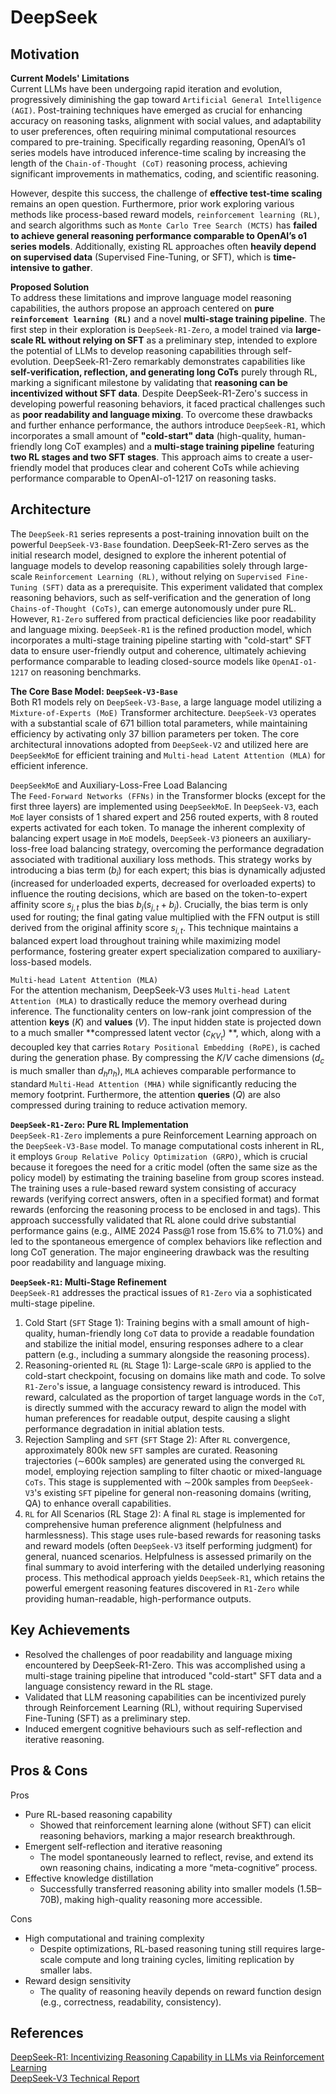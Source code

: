 # DeepSeek

## Motivation

**Current Models' Limitations**<br>
Current LLMs have been undergoing rapid iteration and evolution, progressively diminishing the gap toward `Artificial General Intelligence (AGI)`. Post-training techniques have emerged as crucial for enhancing accuracy on reasoning tasks, alignment with social values, and adaptability to user preferences, often requiring minimal computational resources compared to pre-training. Specifically regarding reasoning, OpenAI’s o1 series models have introduced inference-time scaling by increasing the length of the `Chain-of-Thought (CoT)` reasoning process, achieving significant improvements in mathematics, coding, and scientific reasoning. 

However, despite this success, the challenge of **effective test-time scaling** remains an open question. Furthermore, prior work exploring various methods like process-based reward models, `reinforcement learning (RL)`, and search algorithms such as `Monte Carlo Tree Search (MCTS)` has **failed to achieve general reasoning performance comparable to OpenAI’s o1 series models**. Additionally, existing RL approaches often **heavily depend on supervised data** (Supervised Fine-Tuning, or SFT), which is **time-intensive to gather**.

**Proposed Solution**<br>
To address these limitations and improve language model reasoning capabilities, the authors propose an approach centered on **pure `reinforcement learning (RL)`** and a novel **multi-stage training pipeline**. The first step in their exploration is `DeepSeek-R1-Zero`, a model trained via **large-scale RL without relying on SFT** as a preliminary step, intended to explore the potential of LLMs to develop reasoning capabilities through self-evolution. DeepSeek-R1-Zero remarkably demonstrates capabilities like **self-verification, reflection, and generating long CoTs** purely through RL, marking a significant milestone by validating that **reasoning can be incentivized without SFT data**. Despite DeepSeek-R1-Zero's success in developing powerful reasoning behaviors, it faced practical challenges such as **poor readability and language mixing**. To overcome these drawbacks and further enhance performance, the authors introduce `DeepSeek-R1`, which incorporates a small amount of **"cold-start" data** (high-quality, human-friendly long CoT examples) and a **multi-stage training pipeline** featuring **two RL stages and two SFT stages**. This approach aims to create a user-friendly model that produces clear and coherent CoTs while achieving performance comparable to OpenAI-o1-1217 on reasoning tasks.

## Architecture

The `DeepSeek-R1` series represents a post-training innovation built on the powerful `DeepSeek-V3-Base` foundation. DeepSeek-R1-Zero serves as the initial research model, designed to explore the inherent potential of language models to develop reasoning capabilities solely through large-scale `Reinforcement Learning (RL)`, without relying on `Supervised Fine-Tuning (SFT)` data as a prerequisite. This experiment validated that complex reasoning behaviors, such as self-verification and the generation of long `Chains-of-Thought (CoTs)`, can emerge autonomously under pure RL. However, `R1-Zero` suffered from practical deficiencies like poor readability and language mixing. `DeepSeek-R1` is the refined production model, which incorporates a multi-stage training pipeline starting with "cold-start" SFT data to ensure user-friendly output and coherence, ultimately achieving performance comparable to leading closed-source models like `OpenAI-o1-1217` on reasoning benchmarks.

**The Core Base Model: `DeepSeek-V3-Base`**<br>
Both R1 models rely on `DeepSeek-V3-Base`, a large language model utilizing a `Mixture-of-Experts (MoE)` Transformer architecture. `DeepSeek-V3` operates with a substantial scale of 671 billion total parameters, while maintaining efficiency by activating only 37 billion parameters per token. The core architectural innovations adopted from `DeepSeek-V2` and utilized here are `DeepSeekMoE` for efficient training and `Multi-head Latent Attention (MLA)` for efficient inference.

`DeepSeekMoE` and Auxiliary-Loss-Free Load Balancing<br>
The `Feed-Forward Networks (FFNs)` in the Transformer blocks (except for the first three layers) are implemented using `DeepSeekMoE`. In `DeepSeek-V3`, each `MoE` layer consists of 1 shared expert and 256 routed experts, with 8 routed experts activated for each token.
To manage the inherent complexity of balancing expert usage in `MoE` models, `DeepSeek-V3` pioneers an auxiliary-loss-free load balancing strategy, overcoming the performance degradation associated with traditional auxiliary loss methods. This strategy works by introducing a bias term ($b_i$) for each expert; this bias is dynamically adjusted (increased for underloaded experts, decreased for overloaded experts) to influence the routing decisions, which are based on the token-to-expert affinity score $s_{j,t}$ plus the bias $b_j(s_{j,t}+b_j)$. Crucially, the bias term is only used for routing; the final gating value multiplied with the FFN output is still derived from the original affinity score $s_{i,t}$. This technique maintains a balanced expert load throughout training while maximizing model performance, fostering greater expert specialization compared to auxiliary-loss-based models.

`Multi-head Latent Attention (MLA)`<br>
For the attention mechanism, DeepSeek-V3 uses `Multi-head Latent Attention (MLA)` to drastically reduce the memory overhead during inference. The functionality centers on low-rank joint compression of the attention **keys** ($K$) and **values** ($V$). The input hidden state is projected down to a much smaller **compressed latent vector ($c_{KV_t}$) **, which, along with a decoupled key that carries `Rotary Positional Embedding (RoPE)`, is cached during the generation phase. By compressing the $K/V$ cache dimensions ($d_c$ is much smaller than $d_hn_h$), `MLA` achieves comparable performance to standard `Multi-Head Attention (MHA)` while significantly reducing the memory footprint. Furthermore, the attention **queries** ($Q$) are also compressed during training to reduce activation memory.

**`DeepSeek-R1-Zero`: Pure RL Implementation**<br>
`DeepSeek-R1-Zero` implements a pure Reinforcement Learning approach on the `DeepSeek-V3-Base` model. To manage computational costs inherent in RL, it employs `Group Relative Policy Optimization (GRPO)`, which is crucial because it foregoes the need for a critic model (often the same size as the policy model) by estimating the training baseline from group scores instead. The training uses a rule-based reward system consisting of accuracy rewards (verifying correct answers, often in a specified format) and format rewards (enforcing the reasoning process to be enclosed in <think> and </think> tags). This approach successfully validated that RL alone could drive substantial performance gains (e.g., AIME 2024 Pass@1 rose from 15.6% to 71.0%) and led to the spontaneous emergence of complex behaviors like reflection and long CoT generation. The major engineering drawback was the resulting poor readability and language mixing.

**`DeepSeek-R1`: Multi-Stage Refinement**<br>
`DeepSeek-R1` addresses the practical issues of `R1-Zero` via a sophisticated multi-stage pipeline.
1. Cold Start (`SFT` Stage 1): Training begins with a small amount of high-quality, human-friendly long `CoT` data to provide a readable foundation and stabilize the initial model, ensuring responses adhere to a clear pattern (e.g., including a summary alongside the reasoning process).
2. Reasoning-oriented `RL` (`RL` Stage 1): Large-scale `GRPO` is applied to the cold-start checkpoint, focusing on domains like math and code. To solve `R1-Zero`'s issue, a language consistency reward is introduced. This reward, calculated as the proportion of target language words in the `CoT`, is directly summed with the accuracy reward to align the model with human preferences for readable output, despite causing a slight performance degradation in initial ablation tests.
3. Rejection Sampling and `SFT` (`SFT` Stage 2): After `RL` convergence, approximately 800k new `SFT` samples are curated. Reasoning trajectories (∼600k samples) are generated using the converged `RL` model, employing rejection sampling to filter chaotic or mixed-language `CoTs`. This stage is supplemented with ∼200k samples from `DeepSeek-V3`'s existing `SFT` pipeline for general non-reasoning domains (writing, QA) to enhance overall capabilities.
4. `RL` for All Scenarios (RL Stage 2): A final `RL` stage is implemented for comprehensive human preference alignment (helpfulness and harmlessness). This stage uses rule-based rewards for reasoning tasks and reward models (often `DeepSeek-V3` itself performing judgment) for general, nuanced scenarios. Helpfulness is assessed primarily on the final summary to avoid interfering with the detailed underlying reasoning process.
This methodical approach yields `DeepSeek-R1`, which retains the powerful emergent reasoning features discovered in `R1-Zero` while providing human-readable, high-performance outputs.

## Key Achievements
- Resolved the challenges of poor readability and language mixing encountered by DeepSeek-R1-Zero. This was accomplished using a multi-stage training pipeline that introduced "cold-start" SFT data and a language consistency reward in the RL stage.
- Validated that LLM reasoning capabilities can be incentivized purely through Reinforcement Learning (RL), without requiring Supervised Fine-Tuning (SFT) as a preliminary step.
- Induced emergent cognitive behaviours such as self-reflection and iterative reasoning.

## Pros & Cons

Pros
- Pure RL-based reasoning capability
    - Showed that reinforcement learning alone (without SFT) can elicit reasoning behaviors, marking a major research breakthrough.
- Emergent self-reflection and iterative reasoning
    - The model spontaneously learned to reflect, revise, and extend its own reasoning chains, indicating a more “meta-cognitive” process.
- Effective knowledge distillation
    - Successfully transferred reasoning ability into smaller models (1.5B–70B), making high-quality reasoning more accessible.

Cons
- High computational and training complexity
    - Despite optimizations, RL-based reasoning tuning still requires large-scale compute and long training cycles, limiting replication by smaller labs.
- Reward design sensitivity
    - The quality of reasoning heavily depends on reward function design (e.g., correctness, readability, consistency).

<!--
## Implementation
- Framework: 
- Dataset: 
- Colab Notebook: [link]()

## Results
Training

Validation

Examples:
-->

## References
[DeepSeek-R1: Incentivizing Reasoning Capability in LLMs via Reinforcement Learning](https://arxiv.org/pdf/2501.12948)<br>
[DeepSeek-V3 Technical Report](https://arxiv.org/pdf/2412.19437)
